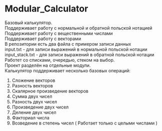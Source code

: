 # Modular_Calculator
Базовый калькулятор.  
Поддерживает работу с нормальной и обратной польской нотацией  
Поддерживает работу с вещественными числами  
Поддерживает работу с векторами  
В репозитории есть два файла с примером записи данных  
input.txt - для записи выражений в нормальной польской нотации  
input_stack.txt - для записи выражений в обратной польской нотации  
Работет со списками, очередью, стеком на выбор.  
Проект разделён на отдельные модули.  
Калькулятор поддерживает несколько базовых операций:  
1. Сложение векторов  
2. Разность векторов  
3. Скалярное произведение векторов  
4. Сумма двух чисел  
5. Разность двух чисел  
6. Произведение двух чисел  
7. Деление двух чисел  
8. Факториал числа  
9. Возведение в степень чисел ( Работает только с целыми числами )  
